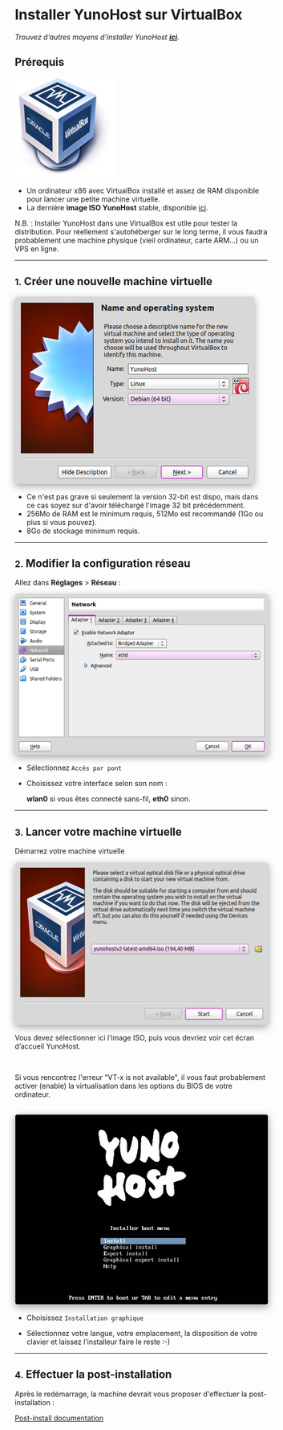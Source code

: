 # Installer YunoHost sur VirtualBox

*Trouvez d’autres moyens d’installer YunoHost **[ici](/install)**.*

## Prérequis

<img src="/images/virtualbox.png" width=200>

* Un ordinateur x86 avec VirtualBox installé et assez de RAM disponible pour lancer une petite machine virtuelle.
* La dernière **image ISO YunoHost** stable, disponible [ici](/images).

<div class="alert alert-warning" markdown="1">
N.B. : Installer YunoHost dans une VirtualBox est utile pour tester la
distribution. Pour réellement s'autohéberger sur le long terme, il vous faudra
probablement une machine physique (vieil ordinateur, carte ARM...) ou un VPS en
ligne.
</div>

---

## <small>1.</small> Créer une nouvelle machine virtuelle

<img src="/images/virtualbox_1.png" style="max-width:100%;border-radius: 5px;border: 1px solid rgba(0,0,0,0.15);box-shadow: 0 5px 15px rgba(0,0,0,0.35);">

<br>

* Ce n'est pas grave si seulement la version 32-bit est dispo, mais dans ce cas soyez sur d'avoir téléchargé l'image 32 bit précédemment.
* 256Mo de RAM est le minimum requis, 512Mo est recommandé (1Go ou plus si vous pouvez).
* 8Go de stockage minimum requis.

---

## <small>2.</small> Modifier la configuration réseau

Allez dans **Réglages** > **Réseau** :

<img src="/images/virtualbox_2.png" style="max-width:100%;border-radius: 5px;border: 1px solid rgba(0,0,0,0.15);box-shadow: 0 5px 15px rgba(0,0,0,0.35);">

<br>

* Sélectionnez `Accès par pont`

* Choisissez votre interface selon son nom :

    **wlan0** si vous êtes connecté sans-fil, **eth0** sinon.

---

## <small>3.</small> Lancer votre machine virtuelle

Démarrez votre machine virtuelle

<img src="/images/virtualbox_2.1.png" style="max-width:100%;border-radius: 5px;border: 1px solid rgba(0,0,0,0.15);box-shadow: 0 5px 15px rgba(0,0,0,0.35);">

<br>

Vous devez sélectionner ici l’image ISO, puis vous devriez voir cet écran d’accueil YunoHost.

<br>

Si vous rencontrez l'erreur "VT-x is not available", il vous faut probablement activer (enable) la virtualisation dans les options du BIOS de votre ordinateur.

<br>
   
<img src="/images/virtualbox_3.png" style="max-width:100%;border-radius: 5px;border: 1px solid rgba(0,0,0,0.15);box-shadow: 0 5px 15px rgba(0,0,0,0.35);">

<br>

* Choisissez `Installation graphique`

* Sélectionnez votre langue, votre emplacement, la disposition de votre clavier et laissez l’installeur faire le reste :-)

---

## <small>4.</small> Effectuer la post-installation

Après le redémarrage, la machine devrait vous proposer d'effectuer la
post-installation :

<a class="btn btn-lg btn-default" href="/postinstall">Post-install
documentation</a>
